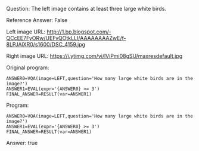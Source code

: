Question: The left image contains at least three large white birds.

Reference Answer: False

Left image URL: http://1.bp.blogspot.com/-QCcEE7FyORw/UEFvQOtkLLI/AAAAAAAAZwE/f-8LPJAlXR0/s1600/DSC_4159.jpg

Right image URL: https://i.ytimg.com/vi/lViPmi08gSU/maxresdefault.jpg

Original program:

```
ANSWER0=VQA(image=LEFT,question='How many large white birds are in the image?')
ANSWER1=EVAL(expr='{ANSWER0} >= 3')
FINAL_ANSWER=RESULT(var=ANSWER1)
```
Program:

```
ANSWER0=VQA(image=LEFT,question='How many large white birds are in the image?')
ANSWER1=EVAL(expr='{ANSWER0} >= 3')
FINAL_ANSWER=RESULT(var=ANSWER1)
```
Answer: true

